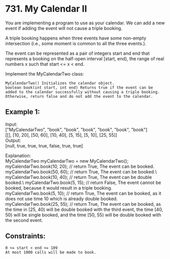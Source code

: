 
# 731. My Calendar II

You are implementing a program to use as your calendar. We can add a new event if adding the event will not cause a triple booking.

A triple booking happens when three events have some non-empty intersection (i.e., some moment is common to all the three events.).

The event can be represented as a pair of integers start and end that represents a booking on the half-open interval [start, end), the range of real numbers x such that start <= x < end.

Implement the MyCalendarTwo class:

    MyCalendarTwo() Initializes the calendar object.
    boolean book(int start, int end) Returns true if the event can be added to the calendar successfully without causing a triple booking. Otherwise, return false and do not add the event to the calendar.

## Example 1:

Input:\
["MyCalendarTwo", "book", "book", "book", "book", "book", "book"]\
[[], [10, 20], [50, 60], [10, 40], [5, 15], [5, 10], [25, 55]]\
Output:\
[null, true, true, true, false, true, true]

Explanation:\
MyCalendarTwo myCalendarTwo = new MyCalendarTwo();\
myCalendarTwo.book(10, 20); // return True, The event can be booked.\
myCalendarTwo.book(50, 60); // return True, The event can be booked.\ 
myCalendarTwo.book(10, 40); // return True, The event can be double booked.\ 
myCalendarTwo.book(5, 15);  // return False, The event cannot be booked, because it would result in a triple booking.\
myCalendarTwo.book(5, 10); // return True, The event can be booked, as it does not use time 10 which is already double booked.\
myCalendarTwo.book(25, 55); // return True, The event can be booked, as the time in [25, 40) will be double booked with the third event, the time [40, 50) will be single booked, and the time [50, 55) will be double booked with the second event.

## Constraints:

    0 <= start < end <= 109
    At most 1000 calls will be made to book.